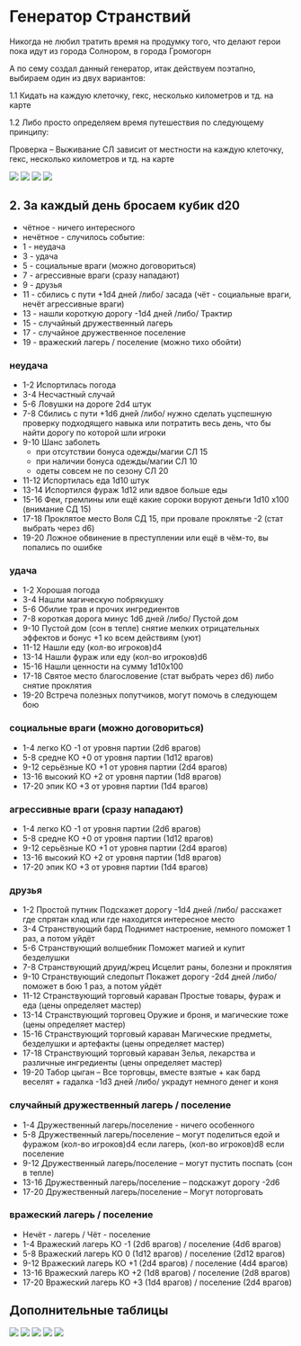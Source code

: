 # Генератор Странствий

Никогда не любил тратить время на продумку того, что делают герои пока идут из города Солнором, в города Громогорн

А по сему создал данный генератор, итак действуем поэтапно, выбираем один из двух вариантов:

1.1 Кидать на каждую клеточку, гекс, несколько километров и тд. на карте

1.2 Либо просто определяем время путешествия по следующему принципу:

Проверка – Выживание СЛ зависит от местности на каждую клеточку, гекс, несколько километров и тд. на карте

![](./images/dmz78gEp7_Q.jpg)
![](./images/4cFD9sjjVwI.jpg)
![](./images/ODM3JY5LFh8.jpg)
![](./images/EoZVS3zWOHc.jpg)

## 2. За каждый день бросаем кубик d20

*   чётное - ничего интересного
*   нечётное - случилось событие:
*   1 - неудача
*   3 - удача
*   5 - социальные враги (можно договориться)
*   7 - агрессивные враги (сразу нападают)
*   9 - друзья
*   11 - сбились с пути +1d4 дней /либо/ засада (чёт - социальные враги, нечёт агрессивные враги)
*   13 - нашли короткую дорогу -1d4 дней /либо/ Трактир
*   15 - случайный дружественный лагерь
*   17 - случайное дружественное поселение
*   19 - вражеский лагерь / поселение (можно тихо обойти)

### неудача

*   1-2 Испортилась погода
*   3-4 Несчастный случай
*   5-6 Ловушки на дороге 2d4 штук
*   7-8 Сбились с пути +1d6 дней /либо/ нужно сделать уцспешную проверку подходящего навыка или потратить весь день, что бы найти дорогу по которой шли игроки
*   9-10 Шанс заболеть
    *   при отсутствии бонуса одежды/магии СЛ 15
    *   при наличии бонуса одежды/магии СЛ 10
    *   одеты совсем не по сезону СЛ 20
*   11-12 Испортилась еда 1d10 штук
*   13-14 Испортился фураж 1d12 или вдвое больше еды
*   15-16 Феи, гремлины или ещё какие сороки воруют деньги 1d10 х100 (внимание СД 15)
*   17-18 Проклятое место Воля СД 15, при провале проклятье -2 (стат выбрать через d6)
*   19-20 Ложное обвинение в преступлении или ещё в чём-то, вы попались по ошибке

### удача

*   1-2 Хорошая погода
*   3-4 Нашли магическую побрякушку
*   5-6 Обилие трав и прочих ингредиентов
*   7-8 короткая дорога минус 1d6 дней /либо/ Пустой дом
*   9-10 Пустой дом (сон в тепле) снятие мелких отрицательных эффектов и бонус +1 ко всем действиям (уют)
*   11-12 Нашли еду (кол-во игроков)d4
*   13-14 Нашли фураж или еду (кол-во игроков)d6
*   15-16 Нашли ценности на сумму 1d10х100
*   17-18 Святое место благословение (стат выбрать через d6) либо снятие проклятия
*   19-20 Встреча полезных попутчиков, могут помочь в следующем бою

### социальные враги (можно договориться)

*   1-4 легко КО -1 от уровня партии (2d6 врагов)
*   5-8 средне КО +0 от уровня партии (1d12 врагов)
*   9-12 серьёзные КО +1 от уровня партии (2d4 врагов)
*   13-16 высокий КО +2 от уровня партии (1d8 врагов)
*   17-20 эпик КО +3 от уровня партии (1d4 врагов)

### агрессивные враги (сразу нападают)

*   1-4 легко КО -1 от уровня партии (2d6 врагов)
*   5-8 средне КО +0 от уровня партии (1d12 врагов)
*   9-12 серьёзные КО +1 от уровня партии (2d4 врагов)
*   13-16 высокий КО +2 от уровня партии (1d8 врагов)
*   17-20 эпик КО +3 от уровня партии (1d4 врагов)

### друзья

*   1-2 Простой путник Подскажет дорогу -1d4 дней /либо/ расскажет где спрятан клад или где находится интересное место
*   3-4 Странствующий бард Поднимет настроение, немного поможет 1 раз, а потом уйдёт
*   5-6 Странствующий волшебник Поможет магией и купит безделушки
*   7-8 Странствующий друид/жрец Исцелит раны, болезни и проклятия
*   9-10 Странствующий следопыт Покажет дорогу -2d4 дней /либо/ поможет в бою 1 раз, а потом уйдёт
*   11-12 Странствующий торговый караван Простые товары, фураж и еда (цены определяет мастер)
*   13-14 Странствующий торговец Оружие и броня, и магические тоже (цены определяет мастер)
*   15-16 Странствующий торговый караван Магические предметы, безделушки и артефакты (цены определяет мастер)
*   17-18 Странствующий торговый караван Зелья, лекарства и различные ингредиенты (цены определяет мастер)
*   19-20 Табор цыган – Все торговцы, вместе взятые + как бард веселят + гадалка -1d3 дней /либо/ украдут немного денег и коня

### случайный дружественный лагерь / поселение

*   1-4 Дружественный лагерь/поселение - ничего особенного
*   5-8 Дружественный лагерь/поселение – могут поделиться едой и фуражом (кол-во игроков)d4 если лагерь, (кол-во игроков)d8 если поселение
*   9-12 Дружественный лагерь/поселение – могут пустить поспать (сон в тепле)
*   13-16 Дружественный лагерь/поселение – подскажут дорогу -2d6
*   17-20 Дружественный лагерь/поселение – Могут поторговать

### вражеский лагерь / поселение

*   Нечёт - лагерь / Чёт - поселение
*   1-4 Вражеский лагерь КО -1 (2d6 врагов) / поселение (4d6 врагов)
*   5-8 Вражеский лагерь КО 0 (1d12 врагов) / поселение (2d12 врагов)
*   9-12 Вражеский лагерь КО +1 (2d4 врагов) / поселение (4d4 врагов)
*   13-16 Вражеский лагерь КО +2 (1d8 врагов) / поселение (2d8 врагов)
*   17-20 Вражеский лагерь КО +3 (1d4 врагов) / поселение (2d4 врагов)

## Дополнительные таблицы

![](./images/xBxjl0TAUpM.jpg)
![](./images/mrJ7Q9-hwmc.jpg)
![](./images/0G32JHbZyMw.jpg)
![](./images/BFCTSmCEsVE.jpg)
![](./images/IkkvmJ7Hwlw.jpg)
